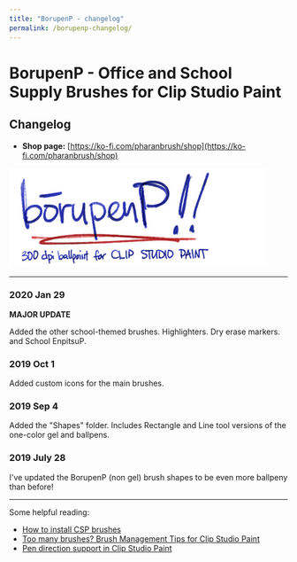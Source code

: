 ```yaml
---
title: "BorupenP - changelog"
permalink: /borupenp-changelog/
---
```


# BorupenP - Office and School Supply Brushes for Clip Studio Paint
## Changelog

- **Shop page:** [https://ko-fi.com/pharanbrush/shop](https://ko-fi.com/pharanbrush/shop)

![](img/borupenp/borupenp-sidebar-banner.png)

---

### 2020 Jan 29

**MAJOR UPDATE**

Added the other school-themed brushes. Highlighters. Dry erase markers. and School EnpitsuP.


### 2019 Oct 1

Added custom icons for the main brushes.


### 2019 Sep 4

Added the "Shapes" folder. Includes Rectangle and Line tool versions of the one-color gel and ballpens.


### 2019 July 28

I've updated the BorupenP (non gel) brush shapes to be even more ballpeny than before!

---

Some helpful reading:
- [How to install CSP brushes](how-to-install-csp-brushes/)
- [Too many brushes? Brush Management Tips for Clip Studio Paint](brush-management-tips/)
- [Pen direction support in Clip Studio Paint](/clip-studio-paint-direction-of-pen/)

